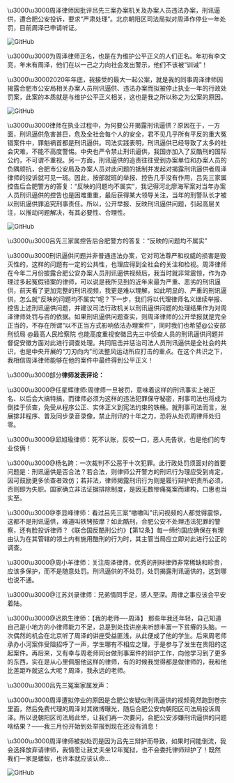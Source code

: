 \u3000\u3000周泽律师因批评吕先三案办案机关及办案人员违法办案，刑讯逼供，遭合肥公安投诉，要求“严肃处理”。北京朝阳区司法局拟对周泽作停业一年处罚，目前周泽已申请听证。

![GitHub](https://chinadigitaltimes.net/chinese/files/2021/01/post-660992-5ff085828a566.)

\u3000\u3000为周泽律师正名，也是在为维护公平正义的人们正名。年初有李文亮，年末有周泽，他们在以一己之力向社会发出警示，他们不该被“训诫”！

\u3000\u30002020年年底，我接受的最大一起公案，就是我的同事周泽律师因揭露合肥市公安局相关办案人员刑讯逼供、违法办案而拟被停止执业一年的行政处罚案，此案的本质就是与维护公平正义相关，这也是我之所以称之为公案的原因。

![GitHub](https://chinadigitaltimes.net/chinese/files/2021/01/post-660992-5ff08586374cc.png)

\u3000\u3000律师在执业过程中，为何要公开揭露刑讯逼供？原因在于，一方面，刑讯逼供危害甚巨，危及全社会每个人的安全，君不见几乎所有平反的重大冤错案件中，罪魁祸首都是刑讯逼供。司法实践表明，刑讯逼供已经导致了太多的社会灾难，不能不高度警惕。中央也严令禁止刑讯逼供，我国亦加入了反酷刑的国际公约，不可谓不重视。另一方面，刑讯逼供的追责往往受到办案单位和办案人员的负隅顽抗，合肥市公安局及办案人员对此问题的抵制并发起对揭露刑讯逼供者周泽律师的投诉就可见一斑。因此，按部就班的举报、控告几乎没有作用，吕先三家属控告后合肥警方的答复：“反映的问题均不属实”，我记得河北廖海军案对当年办案人员刑讯逼供的控告也是困难重重，最后获得某大领导关注，当年的刑警队长才被以刑讯逼供罪追究刑事责任。所以，公开举报、反映刑讯逼供问题，引起高层关注，以推动问题解决，有其必要性、合理性。

![GitHub](https://chinadigitaltimes.net/chinese/files/2021/01/post-660992-5ff0858831d11.)

\u3000\u3000吕先三家属控告后合肥警方的答复：“反映的问题均不属实”

\u3000\u3000刑讯逼供问题并非普通违法办案，它对司法尊严和权威的损害是毁灭性的，这样的问题有一定的公共性，也理应得到全社会的关注和检视。周泽律师在今年二月份披露合肥公安办案人员刑讯逼供视频后，我当时就非常震惊，作为办理过多起冤假错案的律师，可以说是我所见到的近年来最为严重、恶劣的刑讯逼供，前天看了更加完整的刑讯视频，我更是难以理解，如此明显的、严重的刑讯逼供，怎么就“反映的问题均不属实”呢？下一步，我们将以代理律师名义继续举报、控告上述刑讯逼供问题，并建议司法行政机关以刑讯逼供问题的处理结果作为对周泽律师处罚与否的依据。如果刑讯逼供问题查实，则周泽律师的公开举报就是完全正当的，不存在所谓“以不正当方式影响依法办理案件”，同时我们也希望@公安部刑侦局 @最高人民检察院 也能高度重视安徽吕先三中侦查人员的刑讯逼供问题并督促安徽方面对此进行调查处理。共同阻击并惩治司法人员刑讯逼供是全社会的共识，也是中央开展的“刀刃向内”司法整风运动所应打击的重点。在这个共识之下，我相信周泽律师能够在他的案件中最终得到公平正义！

\u3000\u3000部分**律师发表评论：**

\u3000\u3000@任星辉律师:周律师一旦被罚，意味着这样的刑讯事实上被正名、以后会大搞特搞，而律师必须为这样的违法犯罪保守秘密，刑事司法也将成为倒挂于侦查，免受从程序公正、实体正义到宪法约束的铁桶。就刑事司法而言，发展排非程序、普及同步录音录像，禁止刑讯的十年之力，恐将从处罚周律师处归零。

\u3000\u3000@邱旭瑜律师：死不认账，反咬一口，恶人先告状，也是他们的专业伎俩！

\u3000\u3000@杨名跨：一次裁判不公恶于十次犯罪。此行政处罚须面对的首要问题是：刑讯逼供是否合法？若合法，则律师公开警方的刑讯行为理应受到肯定，因可鼓励更多侦查者效仿；若非法，律师揭露刑讯行为则是履行辩护职责所必须，否则即为失职。国家确立非法证据排除制度，是因无数惨痛冤案而建构，口惠也当实至。

\u3000\u3000@李显峰律师：看过吕先三案“嗷嗷叫”讯问视频的人都觉得震惊，这都不是刑讯逼供，难道叫铁铐按摩？如此酷刑，合肥公安不处理违法犯罪的警察，还有脸投诉律师？《联合国反酷刑公约》【第12条】每一缔约国应确保在有理由认为在其管辖的领土内有施用酷刑的行为时，其主管当局应立即对此进行公正的调查。

\u3000\u3000@周小羊律师：关注周泽律师，优秀的刑辩律师非常稀缺和珍贵，应该多保护，而不是随意处罚。刑讯逼供的不处罚，处罚揭露刑讯逼供的，这到哪也说不通。

\u3000\u3000@江苏刘录律师：兄弟情同手足，感人至深。周律之事应该会平安着陆。

\u3000\u3000@迟夙生律师：【我的老师—-周泽】 那些年我还年轻，自己知道自己是小地方的小律师能力不足，总是到处找讲座来听想丰富一下贫瘠的头脑。一次偶然的机会在北京听了周泽的讲座受益匪浅，从此便成了他的学生。后来周老师承办小河案件受阻招呼了一声，学生哪有不相应之理，于是参与了发生在贵阳的这起案件。再后来，又有幸与周老师同台做刑事案件的辩护工作，向他学习到了更多的东西，实在是从心里佩服他这样的律师，有的时候我觉得都是做律师的，我和他比差距咋就这么大呢？周泽，我永远的老师。

\u3000\u3000吕先三冤案家属发声：

\u3000\u3000周泽遭拟停业的原因是合肥公安疑似刑讯逼供的视频竟然跑到卷宗里面，然后免费代理的周泽对其微博曝光，随后合肥公安向朝阳区司法局投诉周泽。所以说朝阳区司法局此举，让我们再一次要问，合肥公安涉嫌刑讯逼供的问题啥结果？——我三月份开始到处举报到现在还没有消息！

\u3000\u3000周泽律师被拟处罚是因为吕先三辩护而导致，如果时间能倒流，我会选择放弃请律师，我情愿让我丈夫坐12年冤狱，也不会委托律师辩护了！既然我们一家是蝼蚁，也许本就应该认命…

![GitHub](https://chinadigitaltimes.net/chinese/files/2021/01/post-660992-5ff0858ae71f1.)

